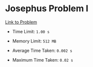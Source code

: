 # Josephus Problem I

[Link to Problem](https://cses.fi/problemset/task/2162)

- Time Limit: ```1.00 s```
- Memory Limit: ```512 MB```

- Average Time Taken: ```0.002 s```
- Maximum Time Taken: ```0.02 s```
